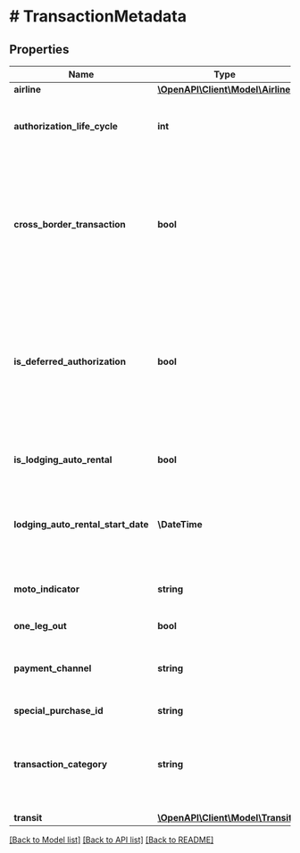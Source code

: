 # # TransactionMetadata

## Properties

Name | Type | Description | Notes
------------ | ------------- | ------------- | -------------
**airline** | [**\OpenAPI\Client\Model\Airline**](Airline.md) |  | [optional]
**authorization_life_cycle** | **int** | Number of days the pre-authorization is in effect. | [optional]
**cross_border_transaction** | **bool** | Whether the transaction is cross-border, i.e., when the merchant and the cardholder are located in two different countries. | [optional] [default to false]
**is_deferred_authorization** | **bool** | Indicates an offline authorization made during an interruption of card network connectivity, such as a purchase on a flight. | [optional]
**is_lodging_auto_rental** | **bool** | Whether the transaction is a lodging or vehicle rental. | [optional] [default to false]
**lodging_auto_rental_start_date** | **\DateTime** | Date and time when the lodging check-in or vehicle rental began. | [optional]
**moto_indicator** | **string** | Indicates the type of mail or telephone order transaction. | [optional]
**one_leg_out** | **bool** |  | [optional]
**payment_channel** | **string** | Channel from which the transaction was originated. | [optional]
**special_purchase_id** | **string** |  | [optional]
**transaction_category** | **string** | Type of product or service being purchased, if provided by the merchant. | [optional]
**transit** | [**\OpenAPI\Client\Model\Transit**](Transit.md) |  | [optional]

[[Back to Model list]](../../README.md#models) [[Back to API list]](../../README.md#endpoints) [[Back to README]](../../README.md)
